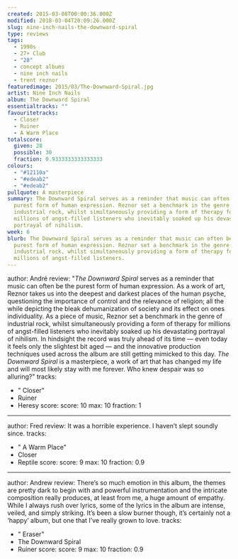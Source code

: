 ```yaml
---
created: 2015-03-08T00:00:36.000Z
modified: 2018-03-04T20:09:26.000Z
slug: nine-inch-nails-the-downward-spiral
type: reviews
tags:
  - 1990s
  - 27+ Club
  - "28"
  - concept albums
  - nine inch nails
  - trent reznor
featuredimage: 2015/03/The-Downward-Spiral.jpg
artist: Nine Inch Nails
album: The Downward Spiral
essentialtracks: ""
favouritetracks:
  - Closer
  - Ruiner
  - A Warm Place
totalscore:
  given: 28
  possible: 30
  fraction: 0.9333333333333333
colours:
  - "#12110a"
  - "#edeab2"
  - "#edeab2"
pullquote: A masterpiece
summary: The Downward Spiral serves as a reminder that music can often be the
  purest form of human expression. Reznor set a benchmark in the genre of
  industrial rock, whilst simultaneously providing a form of therapy for
  millions of angst-filled listeners who inevitably soaked up his devastating
  portrayal of nihilism.
week: 6
blurb: The Downward Spiral serves as a reminder that music can often be the
  purest form of human expression. Reznor set a benchmark in the genre of
  industrial rock, whilst simultaneously providing a form of therapy for
  millions of angst-filled listeners.
---
```

author: André
review: "*The Downward Spiral* serves as a reminder that music can often be the
  purest form of human expression. As a work of art, Reznor takes us into the
  deepest and darkest places of the human psyche, questioning the importance of
  control and the relevance of religion; all the while depicting the bleak
  dehumanization of society and its effect on ones individuality. As a piece of
  music, Reznor set a benchmark in the genre of industrial rock, whilst
  simultaneously providing a form of therapy for millions of angst-filled
  listeners who inevitably soaked up his devastating portrayal of nihilism. In
  hindsight the record was truly ahead of its time — even today it feels only
  the slightest bit aged — and the innovative production techniques used across
  the album are still getting mimicked to this day. *The Downward Spiral* is a
  masterpiece, a work of art that has changed my life and will most likely stay
  with me forever. Who knew despair was so alluring?"
tracks:
  - " Closer"
  - ­Ruiner
  - ­Heresy
score:
  score: 10
  max: 10
  fraction: 1
---
author: Fred
review: It was a horrible experience. I haven’t slept soundly since.
tracks:
  - " A Warm Place"
  - ­Closer
  - ­Reptile
score:
  score: 9
  max: 10
  fraction: 0.9
---
author: Andrew
review: There’s so much emotion in this album, the themes are pretty dark to
  begin with and powerful instrumentation and the intricate composition really
  produces, at least from me, a huge amount of empathy. While I always rush over
  lyrics, some of the lyrics in the album are intense, veiled, and simply
  striking. It’s been a slow burner though, it’s certainly not a ‘happy’ album,
  but one that I’ve really grown to love.
tracks:
  - " Eraser"
  - ­The Downward Spiral
  - ­Ruiner
score:
  score: 9
  max: 10
  fraction: 0.9
